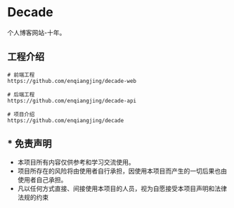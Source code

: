 # Decade
个人博客网站-十年。



## 工程介绍

```shell
# 前端工程
https://github.com/enqiangjing/decade-web

# 后端工程
https://github.com/enqiangjing/decade-api

# 项目介绍
https://github.com/enqiangjing/decade
```



## * 免责声明

- 本项目所有内容仅供参考和学习交流使用。
- 项目所存在的风险将由使用者自行承担，因使用本项目而产生的一切后果也由使用者自己承担。
- 凡以任何方式直接、间接使用本项目的人员，视为自愿接受本项目声明和法律法规的约束
